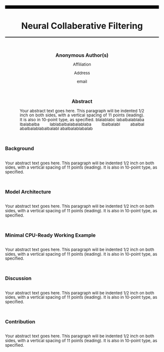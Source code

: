 <hr style="border: none; border-top: 10px solid black;">
    <h1 style = "text-align: center;">
        Neural Collaberative Filtering
    </h1>
<hr style="border: none; border-top: 1px solid black;">
<br>
<br>
<center>
    <strong style="font-size: 12pt;">Anonymous Author(s)</strong>
</center>
<p style="text-align: center; font-size: 10pt; line-height: 11pt;">Affiliation</p>
<p style="text-align: center; font-size: 10pt; line-height: 11pt;">Address</p>
<p style="text-align: center; font-size: 10pt; line-height: 11pt;">email</p>
<br>
<br>
<center>
    <strong style="font-size: 12pt;">Abstract</strong>
</center>
<p style="text-align: justify; margin-left: 3pc; margin-right: 3pc; font-size: 10pt; line-height: 11pt;">
    Your abstract text goes here. This paragraph will be indented 1/2 inch on both sides, 
    with a vertical spacing of 11 points (leading). It is also in 10-point type, as specified. blalablabc labalbalablaba  lbalabalba lablabalbalabalablaba lbalbalabl abalbal abalbalablabalbalabl abalbalablabalab
</p>
<br>
<br>
<strong style="font-size: 12pt;">Background</strong>
<br>
<br>
<p style="font-size: 10pt; line-height: 11pt;">
    Your abstract text goes here. This paragraph will be indented 1/2 inch on both sides, 
    with a vertical spacing of 11 points (leading). It is also in 10-point type, as specified.
</p>
<br>
<br>
<strong style="font-size: 12pt;">Model Architecture</strong>
<br>
<br>
<p style="font-size: 10pt; line-height: 11pt;">
    Your abstract text goes here. This paragraph will be indented 1/2 inch on both sides, with a vertical spacing of 11 points (leading). It is also in 10-point type, as specified.
</p>
<br>
<br>
<strong style="font-size: 12pt;">Minimal CPU-Ready Working Example</strong>
<br>
<br>
<p style="font-size: 10pt; line-height: 11pt;">
    Your abstract text goes here. This paragraph will be indented 1/2 inch on both sides, 
    with a vertical spacing of 11 points (leading). It is also in 10-point type, as specified.
</p>
<br>
<br>
<strong style="font-size: 12pt;">Discussion</strong>
<br>
<br>
<p style="font-size: 10pt; line-height: 11pt;">
    Your abstract text goes here. This paragraph will be indented 1/2 inch on both sides, 
    with a vertical spacing of 11 points (leading). It is also in 10-point type, as specified.
</p>
<br>
<br>
<strong style="font-size: 12pt;">Contribution</strong>
<br>
<br>
<p style="font-size: 10pt; line-height: 11pt;">
    Your abstract text goes here. This paragraph will be indented 1/2 inch on both sides, 
    with a vertical spacing of 11 points (leading). It is also in 10-point type, as specified.
</p>